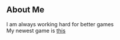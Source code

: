 ## About Me
I am always working hard for better games <br>
My newest game is [this](https://github.com/Aidensupboiiiiii/Number-guessing-game)
